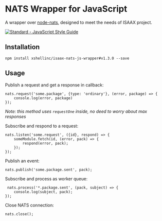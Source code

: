 NATS Wrapper for JavaScript
===========================

A wrapper over [node-nats](https://github.com/nats-io/node-nats), designed
to meet the needs of ISAAX project.

[![Standard - JavaScript Style Guide](https://cdn.rawgit.com/feross/standard/master/badge.svg)](https://github.com/feross/standard)


Installation
------------

```
npm install xshellinc/isaax-nats-js-wrapper#v1.3.0 --save
```

Usage
-----

Publish a request and get a response in callback:

```ecmascript 6
nats.request('some.package', {type: 'ordinary'}, (error, package) => {
    console.log(error, package)
});
```
_Note: this method uses `requestOne` inside, no deed to worry about max responses_ 


Subscribe and respond to a request:

```ecmascript 6
nats.listen('some.request', ({id}, respond) => {
    someModule.fetch(id, (error, pack) => {
        respond(error, pack);
    });
});
```

Publish an event:

```ecmascript 6
nats.publish('some.package.sent', pack);
```

Subscribe and process as worker queue:

```ecmascript 6
 nats.process('*.package.sent', (pack, subject) => {
    console.log(subject, pack);
});
```

Close NATS connection:

```ecmascript 6
nats.close();
```

